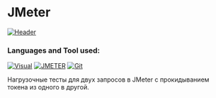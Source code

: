 # JMeter

[![Header](https://github.com/GoodyrevQA/JMeter/blob/main/assets/logo.png)](https://github.com/GoodyrevQA/JMeter)  

### Languages and Tool used:
[![Visual](https://img.shields.io/badge/-Visual_Studio_Code-24292f??style=for-the-badge&logo=Visualstudiocode&logoColor=47c5fb)](https://github.com/GoodyrevQA)
[![JMETER](https://img.shields.io/badge/-JMeter-24292f??style=for-the-badge&logo=JMeter&logoColor=f43010)](https://github.com/GoodyrevQA/JMeter)
[![Git](https://img.shields.io/badge/-Git-24292f??style=for-the-badge&logo=Git&logoColor=f43010)](https://github.com/GoodyrevQA)

Нагрузочные тесты для двух запросов в JMeter с прокидыванием токена из одного в другой.  

